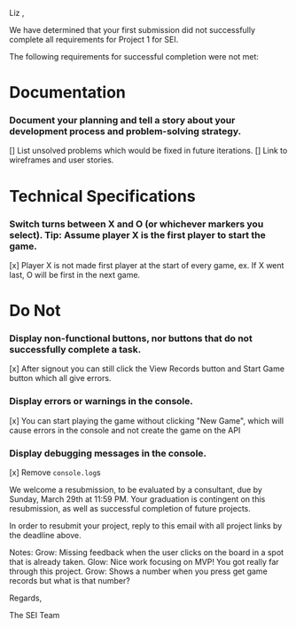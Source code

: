 Liz ,

We have determined that your first submission did not successfully complete all requirements for Project 1 for SEI.

The following requirements for successful completion were not met:


# Documentation

### Document your planning and tell a story about your development process and problem-solving strategy.
[] List unsolved problems which would be fixed in future iterations.
[] Link to wireframes and user stories.

# Technical Specifications
### Switch turns between X and O (or whichever markers you select). Tip: Assume player X is the first player to start the game.
[x] Player X is not made first player at the start of every game, ex. If X went last, O will be first in the next game.

# Do Not

### Display non-functional buttons, nor buttons that do not successfully complete a task.
[x] After signout you can still click the View Records button and Start Game button which all give errors.

### Display errors or warnings in the console.
[x] You can start playing the game without clicking "New Game", which will cause errors in the console and not create the game on the API

### Display debugging messages in the console.
[x] Remove `console.log`s


We welcome a resubmission, to be evaluated by a consultant, due by Sunday, March 29th at 11:59 PM. Your graduation is contingent on this resubmission, as well as successful completion of future projects.

In order to resubmit your project, reply to this email with all project links by the deadline above.

Notes:
Grow: Missing feedback when the user clicks on the board in a spot that is already taken.
Glow: Nice work focusing on MVP! You got really far through this project.
Grow: Shows a number when you press get game records but what is that number?

Regards,

The SEI Team
